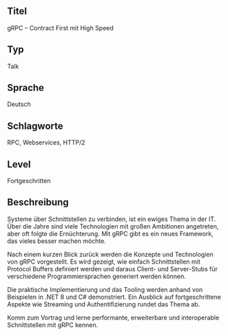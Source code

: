 ## Titel
gRPC – Contract First mit High Speed

## Typ
Talk

## Sprache
Deutsch

## Schlagworte
RPC, Webservices, HTTP/2

## Level
Fortgeschritten

## Beschreibung

Systeme über Schnittstellen zu verbinden, ist ein ewiges Thema in der IT. Über die Jahre sind viele Technologien mit großen Ambitionen angetreten, aber oft folgte die Ernüchterung. Mit gRPC gibt es ein neues Framework, das vieles besser machen möchte.

Nach einem kurzen Blick zurück werden die Konzepte und Technologien von gRPC vorgestellt. Es wird gezeigt, wie einfach Schnittstellen mit Protocol Buffers definiert werden und daraus Client- und Server-Stubs für verschiedene Programmiersprachen generiert werden können.

Die praktische Implementierung und das Tooling werden anhand von Beispielen in .NET 8 und C# demonstriert. Ein Ausblick auf fortgeschrittene Aspekte wie Streaming und Authentifizierung rundet das Thema ab.

Komm zum Vortrag und lerne performante, erweiterbare und interoperable Schnittstellen mit gRPC kennen. 